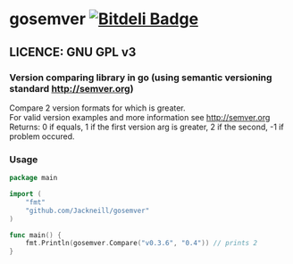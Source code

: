 # gosemver [![Bitdeli Badge](https://d2weczhvl823v0.cloudfront.net/Schumix/gosemver/trend.png)](https://bitdeli.com/free "Bitdeli Badge")
## LICENCE: GNU GPL v3

### Version comparing library in go (using semantic versioning standard http://semver.org)

Compare 2 version formats for which is greater.<br>
For valid version examples and more information see http://semver.org<br>
Returns: 0 if equals, 1 if the first version arg is greater, 2 if the second, -1 if problem occured.

### Usage

```go
package main

import (
	"fmt"
	"github.com/Jackneill/gosemver"
)

func main() {
	fmt.Println(gosemver.Compare("v0.3.6", "0.4")) // prints 2
}
```
